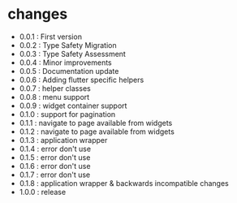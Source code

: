 # changes
- 0.0.1 : First version
- 0.0.2 : Type Safety Migration
- 0.0.3 : Type Safety Assessment
- 0.0.4 : Minor improvements
- 0.0.5 : Documentation update
- 0.0.6 : Adding flutter specific helpers
- 0.0.7 : helper classes
- 0.0.8 : menu support
- 0.0.9 : widget container support
- 0.1.0 : support for pagination
- 0.1.1 : navigate to page available from widgets
- 0.1.2 : navigate to page available from widgets
- 0.1.3 : application wrapper
- 0.1.4 : error don't use
- 0.1.5 : error don't use
- 0.1.6 : error don't use
- 0.1.7 : error don't use
- 0.1.8 : application wrapper & backwards incompatible changes
- 1.0.0 : release